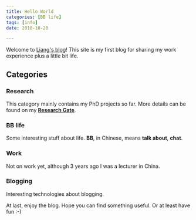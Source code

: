 ```yaml
---
title: Hello World
categories: [BB life]
tags: [info]
date: 2018-10-20

---
```

Welcome to [Liang&apos;s blog](https://xl0418.github.io/)! This site is my first blog for sharing my work experience plus a little bit life. 

## Categories

### Research
This category mainly contains my PhD projects so far. More details can be found on my [**Research Gate**](https://www.researchgate.net/profile/Liang_Xu50). 

### BB life
Some interesting stuff about life. **BB**, in Chinese, means **talk about**, **chat**. 

### Work
Not on work yet, although 3 years ago I was a lecturer in China. 

### Blogging
Interesting technologies about blogging. 

At last, enjoy the blog. Hope you can find something useful. Or at least have fun :-)
